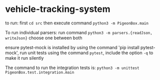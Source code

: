 # vehicle-tracking-system

to run:
first `cd src` then execute command `python3 -m PigeonBox.main`

To run individual parsers:
run command `python3 -m parsers.{readJson, writeJson}` choose one between both

ensure pytest-mock is installed by using the command 'pip install pytest-mock', run unit tests using the command `pytest`, include the option `-q` to make it run silently 

The command to run the integration tests is: `python3 -m unittest PigeonBox.test.integration.main`
